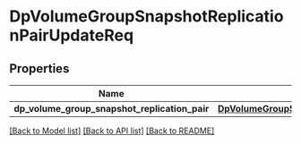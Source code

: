 # DpVolumeGroupSnapshotReplicationPairUpdateReq

## Properties
Name | Type | Description | Notes
------------ | ------------- | ------------- | -------------
**dp_volume_group_snapshot_replication_pair** | [**DpVolumeGroupSnapshotReplicationPairUpdateReqPair**](DpVolumeGroupSnapshotReplicationPairUpdateReqPair.md) |  | 

[[Back to Model list]](../README.md#documentation-for-models) [[Back to API list]](../README.md#documentation-for-api-endpoints) [[Back to README]](../README.md)


